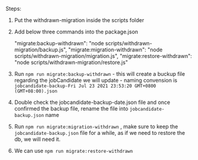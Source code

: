 Steps:

1. Put the withdrawn-migration inside the scripts folder
2. Add below three commands into the package.json

    "migrate:backup-withdrawn": "node scripts/withdrawn-migration/backup.js",
    "migrate:migration-withdrawn": "node scripts/withdrawn-migration/migration.js",
    "migrate:restore-withdrawn": "node scripts/withdrawn-migration/restore.js"

3. Run `npm run migrate:backup-withdrawn` - this will create a buckup file regarding the jobCandidate we will update - naming convension is `jobcandidate-backup-Fri Jul 23 2021 23:53:20 GMT+0800 (GMT+08:00).json`

4. Double check the jobcandidate-backup-date.json file and once confirmed the backup file, rename the file into
`jobcandidate-backup.json` name

5. Run `npm run migrate:migration-withdrawn` , make sure to keep the `jobcandidate-backup.json` file for a while, as if we need to restore the db, we will need it.

6. We can use `npm run migrate:restore-withdrawn`